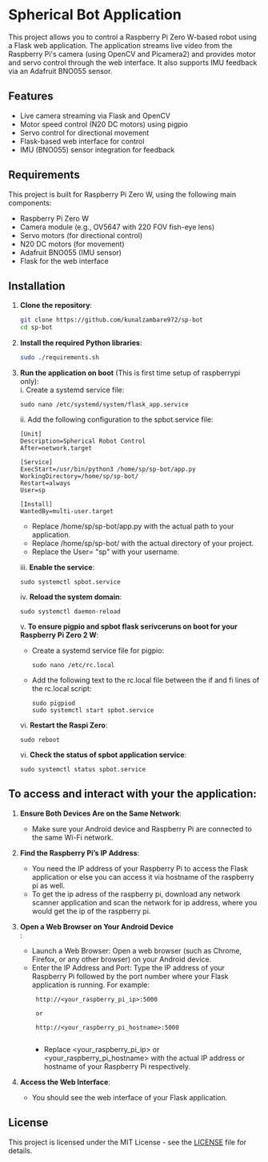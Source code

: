 # Spherical Bot Application

This project allows you to control a Raspberry Pi Zero W-based robot using a Flask web application. The application streams live video from the Raspberry Pi's camera (using OpenCV and Picamera2) and provides motor and servo control through the web interface. It also supports IMU feedback via an Adafruit BNO055 sensor.

## Features
- Live camera streaming via Flask and OpenCV
- Motor speed control (N20 DC motors) using pigpio
- Servo control for directional movement
- Flask-based web interface for control
- IMU (BNO055) sensor integration for feedback

## Requirements

This project is built for Raspberry Pi Zero W, using the following main components:
- Raspberry Pi Zero W
- Camera module (e.g., OV5647 with 220 FOV fish-eye lens)
- Servo motors (for directional control)
- N20 DC motors (for movement)
- Adafruit BNO055 (IMU sensor)
- Flask for the web interface

## Installation

1. **Clone the repository**:

   ```bash
   git clone https://github.com/kunalzambare972/sp-bot
   cd sp-bot

2. **Install the required Python libraries**:
   ```bash
   sudo ./requirements.sh

3. **Run the application on boot** (This is first time setup of raspberrypi only):</br>
   i. Create  a systemd service file:</br>
      ```
      sudo nano /etc/systemd/system/flask_app.service
      ```
   ii. Add the following configuration to the spbot.service file:</br>
      ```
      [Unit]
      Description=Spherical Robot Control 
      After=network.target

      [Service]
      ExecStart=/usr/bin/python3 /home/sp/sp-bot/app.py
      WorkingDirectory=/home/sp/sp-bot/
      Restart=always
      User=sp
      
      [Install]
      WantedBy=multi-user.target
      ```
      - Replace /home/sp/sp-bot/app.py with the actual path to your application.</br>
      - Replace /home/sp/sp-bot/ with the actual directory of your project.</br>
      - Replace the User= "sp" with your username. </br>

      
   iii. **Enable the service**:</br>
      ```
      sudo systemctl spbot.service
      ```
   
   iv. **Reload the system domain**:</br>
      ```
      sudo systemctl daemon-reload
      ```


   v. **To ensure pigpio and spbot flask serivceruns on boot for your Raspberry Pi Zero 2 W**:</br>
      - Create a systemd service file for pigpio:</br>
        ```
        sudo nano /etc/rc.local
        ```
      - Add the following text to the rc.local file between the if and fi lines of the rc.local script:</br>
        ```
        sudo pigpiod
        sudo systemctl start spbot.service
        ```
         
   vi. **Restart the Raspi Zero**:
      ```
      sudo reboot
      ```

   vi. **Check the status of spbot application service**:</br>
      ```
      sudo systemctl status spbot.service
      ```
        
## To access and interact with your the application:

1. **Ensure Both Devices Are on the Same Network**:</br>
   - Make sure your Android device and Raspberry Pi are connected to the same Wi-Fi network.</br>

2. **Find the Raspberry Pi’s IP Address**:</br>
   - You need the IP address of your Raspberry Pi to access the Flask application or else you can access it via hostname of the raspberry pi as well.</br>
   - To get the ip adress of the raspberry pi, download any network scanner application and scan the network for ip address, where you would get the ip of the raspberry pi.</br>
3. **Open a Web Browser on Your Android Device**</br>:
   - Launch a Web Browser: Open a web browser (such as Chrome, Firefox, or any other browser) on your Android device.</br>
   - Enter the IP Address and Port: Type the IP address of your Raspberry Pi followed by the port number where your Flask application is running. For example:</br>
     ```
      http://<your_raspberry_pi_ip>:5000

      or

      http://<your_raspberry_pi_hostname>:5000
      
      ```
      * Replace <your_raspberry_pi_ip> or <your_raspberry_pi_hostname> with the actual IP address or hostname of your Raspberry Pi respectively.</br>
      
3. **Access the Web Interface**:</br>
   - You should see the web interface of your Flask application.</br>
   
## License

This project is licensed under the MIT License - see the [LICENSE](LICENSE) file for details.
